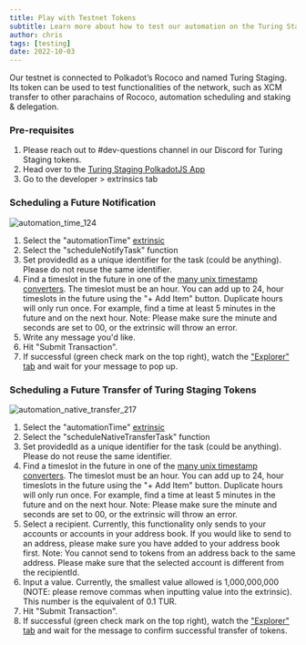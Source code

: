```yaml
---
title: Play with Testnet Tokens
subtitle: Learn more about how to test our automation on the Turing Staging testnet
author: chris
tags: [testing]
date: 2022-10-03
---
```


Our testnet is connected to Polkadot’s Rococo and named Turing Staging. Its token can be used to test functionalities of the network, such as XCM transfer to other parachains of Rococo, automation scheduling and staking & delegation. 
### Pre-requisites

1. Please reach out to #dev-questions channel in our Discord for Turing Staging tokens.
2. Head over to the [Turing Staging PolkadotJS App](https://polkadot.js.org/apps/?rpc=wss%3A%2F%2Frpc.turing-staging.oak.tech%2Fpublic-ws#/explorer)
3. Go to the developer > extrinsics tab

### Scheduling a Future Notification

![automation_time_124](../../assets/img/automation-time-124.png)

1. Select the "automationTime" [extrinsic](https://polkadot.js.org/apps/?rpc=wss%3A%2F%2Frpc.turing-staging.oak.tech%2Fpublic-ws#/extrinsics)
2. Select the "scheduleNotifyTask" function
3. Set providedId as a unique identifier for the task (could be anything). Please do not reuse the same identifier. 
4. Find a timeslot in the future in one of the [many unix timestamp converters](https://www.unixtimestamp.com/).  The timeslot must be an hour.  You can add up to 24, hour timeslots in the future using the "+ Add Item" button.  Duplicate hours will only run once. For example, find a time at least 5 minutes in the future and on the next hour. 
Note: Please make sure the minute and seconds are set to 00, or the extrinsic will throw an error.
5. Write any message you'd like.
6. Hit "Submit Transaction".
7. If successful (green check mark on the top right), watch the ["Explorer" tab](https://polkadot.js.org/apps/?rpc=wss%3A%2F%2Frpc.turing-staging.oak.tech%2Fpublic-ws#/explorer) and wait for your message to pop up.

### Scheduling a Future Transfer of Turing Staging Tokens

![automation_native_transfer_217](../../assets/img/automation-native-transfer-217.png)

1. Select the "automationTime" [extrinsic](https://polkadot.js.org/apps/?rpc=wss%3A%2F%2rpc.turing-staging.oak.tech%2Fpublic-ws#/extrinsics)
2. Select the "scheduleNativeTransferTask" function
3. Set providedId as a unique identifier for the task (could be anything). Please do not reuse the same identifier. 
4. Find a timeslot in the future in one of the [many unix timestamp converters](https://www.unixtimestamp.com/).  The timeslot must be an hour.  You can add up to 24, hour timeslots in the future using the "+ Add Item" button.  Duplicate hours will only run once. For example, find a time at least 5 minutes in the future and on the next hour. 
Note: Please make sure the minute and seconds are set to 00, or the extrinsic will throw an error.
5. Select a recipient. Currently, this functionality only sends to your accounts or accounts in your address book. If you would like to send to an address, please make sure you have added to your address book first. 
Note: You cannot send to tokens from an address back to the same address. Please make sure that the selected account is different from the recipientId.
6. Input a value. Currently, the smallest value allowed is 1,000,000,000 (NOTE: please remove commas when inputting value into the extrinsic). This number is the equivalent of 0.1 TUR.
7. Hit "Submit Transaction".
8. If successful (green check mark on the top right), watch the ["Explorer" tab](https://polkadot.js.org/apps/?rpc=wss%3A%2F%2rpc.turing-staging.oak.tech%2Fpublic-ws#/explorer) and wait for the message to confirm successful transfer of tokens.
